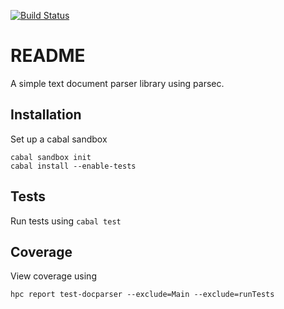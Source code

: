 [![Build Status](https://travis-ci.org/markrgrant/docparser.svg)](https://travis-ci.org/markrgrant/docparser)

# README

A simple text document parser library using parsec.

## Installation

Set up a cabal sandbox

```
cabal sandbox init
cabal install --enable-tests
```


## Tests

Run tests using ``cabal test``


## Coverage

View coverage using

```
hpc report test-docparser --exclude=Main --exclude=runTests
```

